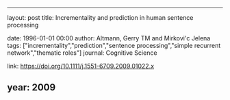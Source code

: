 ---
layout: post
title: Incrementality and prediction in human sentence processing

date: 1996-01-01 00:00
author: Altmann, Gerry TM and Mirkovi\'c Jelena
tags: ["incrementality","prediction","sentence processing","simple recurrent network","thematic roles"]
journal: Cognitive Science

link: https://doi.org/10.1111/j.1551-6709.2009.01022.x

year: 2009
-----